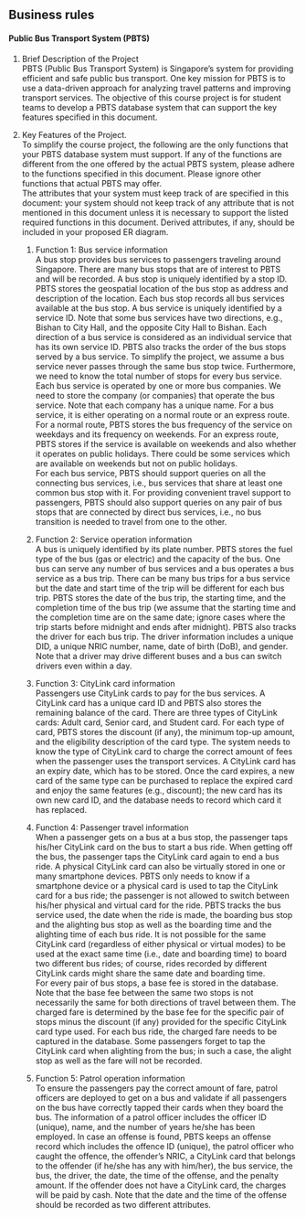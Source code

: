 ## Business rules
#### Public Bus Transport System (PBTS) 
1. Brief Description of the Project  
PBTS (Public Bus Transport System) is Singapore’s system for providing efficient and safe public bus transport. One key mission for PBTS is to use a data-driven approach for analyzing travel patterns and improving transport services. The objective of this course project is for student teams to develop a PBTS database system that can support the key features specified in this document.  

2. Key Features of the Project.  
To simplify the course project, the following are the only functions that your PBTS database system must support. If any of the functions are different from the one offered by the actual PBTS system, please adhere to the functions specified in this document. Please ignore other functions that actual PBTS may offer.  
The attributes that your system must keep track of are specified in this document: your system should not keep track of any attribute that is not mentioned in this document unless it is necessary to support the listed required functions in this document. Derived attributes, if any, should be included in your proposed ER diagram. 
    1. Function 1: Bus service information  
A bus stop provides bus services to passengers traveling around Singapore. There are many bus stops that are of interest to PBTS and will be recorded. A bus stop is uniquely identified by a stop ID. PBTS stores the geospatial location of the bus stop as address and description of the location. Each bus stop records all bus services available at the bus stop. 
A bus service is uniquely identified by a service ID. Note that some bus services have two directions, e.g., Bishan to City Hall, and the opposite City Hall to Bishan. Each direction of a bus service is considered as an individual service that has its own service ID. PBTS also tracks the order of the bus stops served by a bus service. To simplify the project, we assume a bus service never passes through the same bus stop twice. Furthermore, we need to know the total 
number of stops for every bus service. Each bus service is operated by one or more bus companies. We need to store the company (or companies) that operate the bus service. Note that each company has a unique name. For a bus service, it is either operating on a normal route or an express route. For a normal route, PBTS stores the bus frequency of the service on weekdays and its frequency on weekends. For an express route, PBTS stores if the service is available on weekends and also whether it operates on public holidays. There could be some services which are available on weekends but not on public holidays.  
For each bus service, PBTS should support queries on all the connecting bus services, i.e., bus services that share at least one common bus stop with it. For providing convenient travel support to passengers, PBTS should also support queries on any pair of bus stops that are connected by direct bus services, i.e., no bus transition is needed to travel from one to the other.   

    2. Function 2: Service operation information   
A bus is uniquely identified by its plate number. PBTS stores the fuel type of the bus (gas or electric) and the capacity of the bus. One bus can serve any number of bus services and a bus operates a bus service as a bus trip. There can be many bus trips for a bus service but the date and start time of the trip will be different for each bus trip. PBTS stores the date of the bus trip, the starting time, and the completion time of the bus trip (we assume that the starting time and the completion time are on the same date; ignore cases where the trip starts before midnight and ends after midnight). PBTS also tracks the driver for each bus trip. The driver information includes a unique DID, a unique NRIC number, name, date of birth (DoB), and gender. Note that a driver may drive different buses and a bus can switch drivers even within a day.     

    3. Function 3: CityLink card information   
Passengers use CityLink cards to pay for the bus services. A CityLink card has a unique card ID and PBTS also stores the remaining balance of the card. There are three types of CityLink cards: Adult card, Senior card, and Student card. For each type of card, PBTS stores the discount (if any), the minimum top-up amount, and the eligibility description of the card type. The system needs to know the type of CityLink card to charge the correct amount of fees when the passenger uses the transport services. A CityLink card has an expiry date, which has to be stored. Once the card expires, a new card of the same type can be purchased to replace the expired card and enjoy the same features (e.g., discount); the new card has its own new card ID, and the database needs to record which card it has replaced.  

    4. Function 4: Passenger travel information  
When a passenger gets on a bus at a bus stop, the passenger taps his/her CityLink card on the bus to start a bus ride. When getting off the bus, the passenger taps the CityLink card again to end a bus ride. A physical CityLink card can also be virtually stored in one or many smartphone devices. PBTS only needs to know if a smartphone device or a physical card is used to tap the CityLink card for a bus ride; the passenger is not allowed to switch between his/her physical and virtual card for the ride. PBTS tracks the bus service used, the date when the ride is made, the boarding bus stop and the alighting bus stop as well as the boarding time and the alighting time of each bus ride. It is not possible for the same CityLink card (regardless of either physical or virtual modes) to be used at the exact same time (i.e., date and boarding time) to board two different bus rides; of course, rides recorded by different CityLink cards might share the same date and boarding time.   
For every pair of bus stops, a base fee is stored in the database. Note that the base fee between the same two stops is not necessarily the same for both directions of travel between them. The charged fare is determined by the base fee for the specific pair of stops minus the discount (if any) provided for the specific CityLink card type used. For each bus ride, the charged fare needs to be captured in the database. Some passengers forget to tap the CityLink card when alighting from the bus; in such a case, the alight stop as well as the fare will not be recorded.   

    5. Function 5: Patrol operation information  
To ensure the passengers pay the correct amount of fare, patrol officers are deployed to get on a bus and validate if all passengers on the bus have correctly tapped their cards when they board the bus. The information of a patrol officer includes the officer ID (unique), name, and the number of years he/she has been employed. In case an offense is found, PBTS keeps an offense record which includes the offence ID (unique), the patrol officer who caught the offence, the offender’s NRIC, a CityLink card that belongs to the offender (if he/she has any with him/her), the bus service, the bus, the driver, the date, the time of the offense, and the penalty amount. If the offender does not have a CityLink card, the charges will be paid by cash. Note that the date and the time of the offense should be recorded as two different attributes. 

